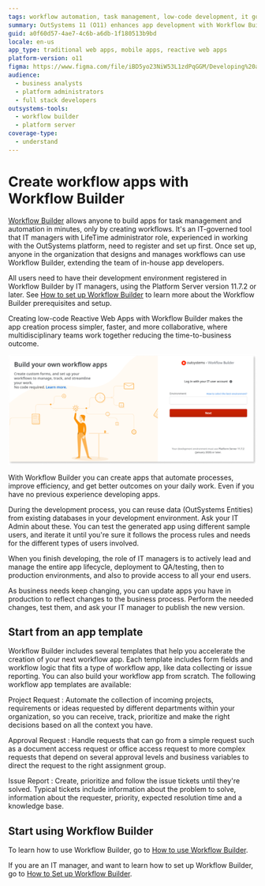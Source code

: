 ```yaml
---
tags: workflow automation, task management, low-code development, it governance, application development
summary: OutSystems 11 (O11) enhances app development with Workflow Builder, enabling rapid, collaborative creation of workflow apps.
guid: a0f60d57-4ae7-4c6b-a6db-1f180513b9bd
locale: en-us
app_type: traditional web apps, mobile apps, reactive web apps
platform-version: o11
figma: https://www.figma.com/file/iBD5yo23NiW53L1zdPqGGM/Developing%20an%20Application?node-id=4376:901
audience:
  - business analysts
  - platform administrators
  - full stack developers
outsystems-tools:
  - workflow builder
  - platform server
coverage-type:
  - understand
---
```


# Create workflow apps with Workflow Builder

[Workflow Builder](http://workflowbuilder.outsystems.com/) allows anyone to build apps for task management and automation in minutes, only by creating workflows. It's an IT-governed tool that IT managers with LifeTime administrator role, experienced in working with the OutSystems platform, need to register and set up first. Once set up, anyone in the organization that designs and manages workflows can use Workflow Builder, extending the team of in-house app developers.

All users need to have their development environment registered in Workflow Builder by IT managers, using the Platform Server version 11.7.2 or later. See [How to set up Workflow Builder](how-setup.md) to learn more about the Workflow Builder prerequisites and setup.

Creating low-code Reactive Web Apps with Workflow Builder makes the app creation process simpler, faster, and more collaborative, where multidisciplinary teams work together reducing the time-to-business outcome.

![Screenshot of the Workflow Builder login interface](images/login-wfb.png "Workflow Builder Login Screen")

With Workflow Builder you can create apps that automate processes, improve efficiency, and get better outcomes on your daily work. Even if you have no previous experience developing apps.  

During the development process, you can reuse data (OutSystems Entities) from existing databases in your development environment. Ask your IT Admin about these. You can test the generated app using different sample users, and iterate it until you're sure it follows the process rules and needs for the different types of users involved.

When you finish developing, the role of IT managers is to actively lead and manage the entire app lifecycle, deployment to QA/testing, then to production environments, and also to provide access to all your end users. 

As business needs keep changing, you can update apps you have in production to reflect changes to the business process. Perform the needed changes, test them, and ask your IT manager to publish the new version.

## Start from an app template

Workflow Builder includes several templates that help you accelerate the creation of your next workflow app. Each template includes form fields and workflow logic that fits a type of workflow app, like data collecting or issue reporting. You can also build your workflow app from scratch. The following workflow app templates are available:

Project Request
:   Automate the collection of incoming projects, requirements or ideas requested by different departments within your organization, so you can receive, track, prioritize and make the right decisions based on all the context you have.

Approval Request
:   Handle requests that can go from a simple request such as a document access request or office access request to more complex requests that depend on several approval levels and business variables to direct the request to the right assignment group.

Issue Report
:   Create, prioritize and follow the issue tickets until they're solved. Typical tickets include information about the problem to solve, information about the requester, priority, expected resolution time and a knowledge base.

## Start using Workflow Builder

To learn how to use Workflow Builder, go to [How to use Workflow Builder](how-use.md).

If you are an IT manager, and want to learn how to set up Workflow Builder, go to [How to Set up Workflow Builder](how-setup.md).
